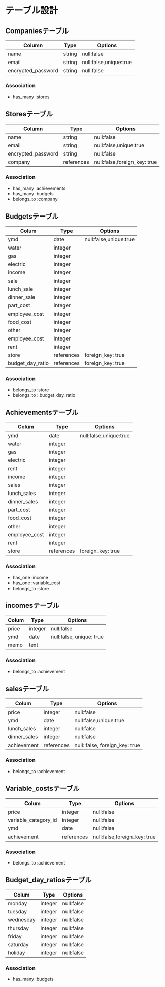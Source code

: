 # テーブル設計

## Companiesテーブル　

| Column             | Type   | Options                   |
| ------------------ | ------ | ------------------------- |
| name               | string | null:false                |
| email              | string | null:false,unique:true    |
| encrypted_password | string | null:false                |

### Association

- has_many :stores

## Storesテーブル　

| Column             | Type      | Options                       |
| ------------------ | --------- | ----------------------------- |
| name               | string    | null:false                    |
| email              | string    | null:false,unique:true        |
| encrypted_password | string    | null:false                    |
| company            | references| null:false,foreign_key: true  |

### Association

- has_many :achievements
- has_many :budgets
- belongs_to :company


## Budgetsテーブル

| Colum              | Type       | Options                       |
| ------------------ | ---------- | ----------------------------- |
| ymd                | date       | null:false,unique:true        |
| water              | integer    |                               |
| gas                | integer    |                               |
| electric           | integer    |                               |
| income             | integer    |                               |
| sale               | integer    |                               |
| lunch_sale         | integer    |                               |
| dinner_sale        | integer    |                               |
| part_cost          | integer    |                               |
| employee_cost      | integer    |                               |
| food_cost          | integer    |                               |
| other              | integer    |                               |
| employee_cost      | integer    |                               |
| rent               | integer    |                               |
| store              | references | foreign_key: true             |
| budget_day_ratio   | references | foreign_key: true             |




### Association

- belongs_to :store
- belongs_to : budget_day_ratio


## Achievementsテーブル

| Colum              | Type       | Options                       |
| ------------------ | ---------- | ----------------------------- |
| ymd                | date       | null:false,unique:true        |
| water              | integer    |                               |
| gas                | integer    |                               |
| electric           | integer    |                               |
| rent               | integer    |                               |
| income             | integer    |                               |
| sales              | integer    |                               |
| lunch_sales        | integer    |                               |
| dinner_sales       | integer    |                               |
| part_cost          | integer    |                               |
| food_cost          | integer    |                               |
| other              | integer    |                               |
| employee_cost      | integer    |                               |
| rent               | integer    |                               |
| store              | references | foreign_key: true             |




### Association

- has_one :income
- has_one :variable_cost
- belongs_to :store




## incomesテーブル

| Colum              | Type       | Options                       |
| ------------------ | ---------- | ----------------------------- |
| price              | integer    | null:false                    |
| ymd                | date       | null:false, unique: true      |
| memo               | text       |                               |


### Association

- belongs_to :achievement


## salesテーブル

| Colum              | Type       | Options                        |
| ------------------ | ---------- | ------------------------------ |
| price              | integer    | null:false                     |
| ymd                | date       | null:false,unique:true         |
| lunch_sales        | integer    | null:false                     |
| dinner_sales       | integer    | null:false                     |
| achievement        | references | null: false, foreign_key: true |

### Association


- belongs_to :achievement



## Variable_costsテーブル

| Colum               | Type       | Options                        |
| ------------------- | ---------- | ------------------------------ |
| price               | integer    | null:false                     |
| variable_category_id| integer    | null:false                     |
| ymd                 | date       | null:false                     |
| achievement         | references | null:false,foreign_key: true   |


### Association


- belongs_to :achievement

## Budget_day_ratiosテーブル

| Colum               | Type       | Options                        |
| ------------------- | ---------- | ------------------------------ |
| monday              | integer    | null:false                     |
| tuesday             | integer    | null:false                     |
| wednesday           | integer    | null:false                     |
| thursday            | integer    | null:false                     |
| friday              | integer    | null:false                     |
| saturday            | integer    | null:false                     |
| holiday             | integer    | null:false                     |



### Association


- has_many :budgets
